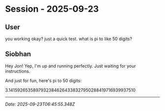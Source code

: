# Session - 2025-09-23

## User
you working okay? just a quick test. what is pi to like 50 digits?

## Siobhan
Hey Jon! Yep, I'm up and running perfectly. Just waiting for your instructions.

And just for fun, here's pi to 50 digits:

3.14159265358979323846264338327950288419716939937510


---
*Date: 2025-09-23T06:45:55.348Z*